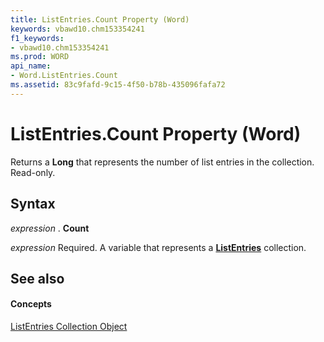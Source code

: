 ```yaml
---
title: ListEntries.Count Property (Word)
keywords: vbawd10.chm153354241
f1_keywords:
- vbawd10.chm153354241
ms.prod: WORD
api_name:
- Word.ListEntries.Count
ms.assetid: 83c9fafd-9c15-4f50-b78b-435096fafa72
---
```



# ListEntries.Count Property (Word)

Returns a  **Long** that represents the number of list entries in the collection. Read-only.


## Syntax

 _expression_ . **Count**

 _expression_ Required. A variable that represents a **[ListEntries](listentries-object-word.md)** collection.


## See also


#### Concepts


[ListEntries Collection Object](listentries-object-word.md)

